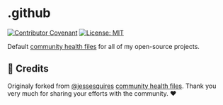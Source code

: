 # .github

[![Contributor Covenant](https://img.shields.io/badge/Contributor%20Covenant-2.1-4baaaa.svg)](.github/CODE_OF_CONDUCT.md)
[![License: MIT](https://img.shields.io/badge/License-MIT-yellow.svg)](https://opensource.org/licenses/MIT)

Default [community health files](https://docs.github.com/en/communities/setting-up-your-project-for-healthy-contributions/creating-a-default-community-health-file) for all of my open-source projects.

## :pray: Credits

Originaly forked from [@jessesquires](https://github.com/jessesquires) [community health files](https://github.com/jessesquires/.github/). Thank you very much for sharing your efforts with the community. :heart:
